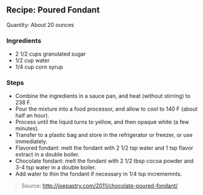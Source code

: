 ## Recipe: Poured Fondant

Quantity: About 20 ounces  


### Ingredients
 - 2 1/2 cups granulated sugar
 - 1/2 cup water
 - 1/4 cup corn syrup

### Steps
 - Combine the ingredients in a sauce pan, and heat (without stirring) to 238 F.
 - Pour the mixture into a food processor, and allow to cool to 140 F (about half an hour).
 - Process until the liquid turns to yellow, and then opaque white (a few minutes).
 - Transfer to a plastic bag and store in the refrigerator or freezer, or use immediately.
 - Flavored fondant: melt the fondant with 2 1/2 tsp water and 1 tsp flavor extract in a double boiler.
 - Chocolate fondant: melt the fondant with 2 1/2 tbsp cocoa powder and 3-4 tsp water in a double boiler.
 - Add water to thin the fondant if necessary in 1/4 tsp incrememnts.

> Source: http://joepastry.com/2011/chocolate-poured-fondant/
